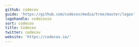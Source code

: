 ```yaml
---
github: codecov
guide: 'https://github.com/codecov/media/tree/master/logos'
logohandle: codecovio
sort: codecov
title: Codecov
twitter: codecov
website: 'https://codecov.io/'
---
```

